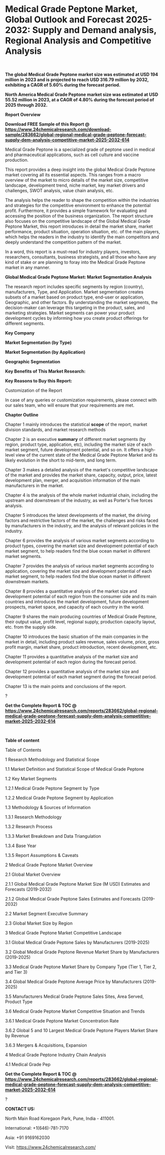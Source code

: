 <h1>Medical Grade Peptone Market, Global Outlook and Forecast 2025-2032: Supply and Demand analysis, Regional Analysis and Competitive Analysis</h1><br/><p><strong>The global Medical Grade Peptone market size was estimated at USD 194 million in 2023 and is projected to reach USD 316.79 million by 2032, exhibiting a <strong>CAGR</strong> of 5.60% during the forecast period.</strong></p>
 
 
 
 <p><strong>North America Medical Grade Peptone market size was estimated at USD 55.52 million in 2023, at a <strong>CAGR</strong> of 4.80% during the forecast period of 2025 through 2032.</strong></p>
 
 
 
 <p><strong>Report Overview</strong></p>
 
 
 
 <div><b>Download FREE Sample of this Report @ <a href="https://www.24chemicalresearch.com/download-sample/283662/global-regional-medical-grade-peptone-forecast-supply-dem-analysis-competitive-market-2025-2032-614">https://www.24chemicalresearch.com/download-sample/283662/global-regional-medical-grade-peptone-forecast-supply-dem-analysis-competitive-market-2025-2032-614</a></b></div>
 
 
 
 <p>Medical Grade Peptone is a specialized grade of peptone used in medical and pharmaceutical applications, such as cell culture and vaccine production.</p>
 
 
 
 <p>This report provides a deep insight into the global Medical Grade Peptone market covering all its essential aspects. This ranges from a macro overview of the market to micro details of the market size, competitive landscape, development trend, niche market, key market drivers and challenges, SWOT analysis, value chain analysis, etc.</p>
 
 
 
 <p>The analysis helps the reader to shape the competition within the industries and strategies for the competitive environment to enhance the potential profit. Furthermore, it provides a simple framework for evaluating and accessing the position of the business organization. The report structure also focuses on the competitive landscape of the Global Medical Grade Peptone Market, this report introduces in detail the market share, market performance, product situation, operation situation, etc. of the main players, which helps the readers in the industry to identify the main competitors and deeply understand the competition pattern of the market.</p>
 
 
 
 <p>In a word, this report is a must-read for industry players, investors, researchers, consultants, business strategists, and all those who have any kind of stake or are planning to foray into the Medical Grade Peptone market in any manner.</p>
 
 
 
 <p><strong>Global Medical Grade Peptone Market: Market Segmentation Analysis</strong></p>
 
 
 
 <p>The research report includes specific segments by region (country), manufacturers, Type, and Application. Market segmentation creates subsets of a market based on product type, end-user or application, Geographic, and other factors. By understanding the market segments, the decision-maker can leverage this targeting in the product, sales, and marketing strategies. Market segments can power your product development cycles by informing how you create product offerings for different segments.</p>
 
 
 
 <p><strong>Key Company</strong></p>
 
 
 
 <p><strong>Market Segmentation (by Type)</strong></p>
 
 
 
 <p><strong>Market Segmentation (<strong>by Application</strong>)</strong></p>
 
 
 
 <p><strong>Geographic Segmentation</strong></p>
 
 
 
 <p><strong>Key Benefits of This Market Research:</strong></p>
 
 
 
 <p><strong>Key <strong>Reasons to Buy</strong> this Report:</strong></p>
 
 
 
 <p>Customization of the Report</p>
 
 
 
 <p>In case of any queries or customization requirements, please connect with our sales team, who will ensure that your requirements are met.</p>
 
 
 
 <p><strong>Chapter Outline</strong></p>
 
 
 
 <p>Chapter 1 mainly introduces the statistical <strong>scope</strong> of the report, market division standards, and market research methods</p>
 
 
 
 <p>Chapter 2 is an executive <strong>summary</strong> of different market segments (by region, product type, application, etc), including the market size of each market segment, future development potential, and so on. It offers a high-level view of the current state of the Medical Grade Peptone Market and its likely evolution in the short to mid-term, and long term.</p>
 
 
 
 <p>Chapter 3 makes a detailed analysis of the market&#39;s competitive landscape of the market and provides the market share, capacity, output, price, latest development plan, merger, and acquisition information of the main manufacturers in the market.</p>
 
 
 
 <p>Chapter 4 is the analysis of the whole market industrial chain, including the upstream and downstream of the industry, as well as Porter&#39;s five forces analysis.</p>
 
 
 
 <p>Chapter 5 introduces the latest developments of the market, the driving factors and restrictive factors of the market, the challenges and risks faced by manufacturers in the industry, and the analysis of relevant policies in the industry.</p>
 
 
 
 <p>Chapter 6 provides the analysis of various market segments according to product types, covering the market size and development potential of each market segment, to help readers find the blue ocean market in different market segments.</p>
 
 
 
 <p>Chapter 7 provides the analysis of various market segments according to application, covering the market size and development potential of each market segment, to help readers find the blue ocean market in different downstream markets.</p>
 
 
 
 <p>Chapter 8 provides a quantitative analysis of the market size and development potential of each region from the consumer side and its main countries and introduces the market development, future development prospects, market space, and capacity of each country in the world.</p>
 
 
 
 <p>Chapter 9 shares the main producing countries of Medical Grade Peptone, their output value, profit level, regional supply, production capacity layout, etc. from the supply side.</p>
 
 
 
 <p>Chapter 10 introduces the basic situation of the main companies in the market in detail, including product sales revenue, sales volume, price, gross profit margin, market share, product introduction, recent development, etc.</p>
 
 
 
 <p>Chapter 11 provides a quantitative analysis of the market size and development potential of each region during the forecast period.</p>
 
 
 
 <p>Chapter 12 provides a quantitative analysis of the market size and development potential of each market segment during the forecast period.</p>
 
 
 
 <p>Chapter 13 is the main points and conclusions of the report.</p>
 
 
 
 <p>? </p>
 
 
 
 <div><b>Get the Complete Report & TOC @ <a href="https://www.24chemicalresearch.com/reports/283662/global-regional-medical-grade-peptone-forecast-supply-dem-analysis-competitive-market-2025-2032-614">https://www.24chemicalresearch.com/reports/283662/global-regional-medical-grade-peptone-forecast-supply-dem-analysis-competitive-market-2025-2032-614</a></b></div>
 
 
 
 <p><br />
 
 <b>Table of content</b></p>
 
 
 
 <p>Table of Contents<br />
 
 1 Research Methodology and Statistical Scope<br />
 
 1.1 Market Definition and Statistical Scope of Medical Grade Peptone<br />
 
 1.2 Key Market Segments<br />
 
 1.2.1 Medical Grade Peptone Segment by Type<br />
 
 1.2.2 Medical Grade Peptone Segment by Application<br />
 
 1.3 Methodology & Sources of Information<br />
 
 1.3.1 Research Methodology<br />
 
 1.3.2 Research Process<br />
 
 1.3.3 Market Breakdown and Data Triangulation<br />
 
 1.3.4 Base Year<br />
 
 1.3.5 Report Assumptions & Caveats<br />
 
 2 Medical Grade Peptone Market Overview<br />
 
 2.1 Global Market Overview<br />
 
 2.1.1 Global Medical Grade Peptone Market Size (M USD) Estimates and Forecasts (2019-2032)<br />
 
 2.1.2 Global Medical Grade Peptone Sales Estimates and Forecasts (2019-2032)<br />
 
 2.2 Market Segment Executive Summary<br />
 
 2.3 Global Market Size by Region<br />
 
 3 Medical Grade Peptone Market Competitive Landscape<br />
 
 3.1 Global Medical Grade Peptone Sales by Manufacturers (2019-2025)<br />
 
 3.2 Global Medical Grade Peptone Revenue Market Share by Manufacturers (2019-2025)<br />
 
 3.3 Medical Grade Peptone Market Share by Company Type (Tier 1, Tier 2, and Tier 3)<br />
 
 3.4 Global Medical Grade Peptone Average Price by Manufacturers (2019-2025)<br />
 
 3.5 Manufacturers Medical Grade Peptone Sales Sites, Area Served, Product Type<br />
 
 3.6 Medical Grade Peptone Market Competitive Situation and Trends<br />
 
 3.6.1 Medical Grade Peptone Market Concentration Rate<br />
 
 3.6.2 Global 5 and 10 Largest Medical Grade Peptone Players Market Share by Revenue<br />
 
 3.6.3 Mergers & Acquisitions, Expansion<br />
 
 4 Medical Grade Peptone Industry Chain Analysis<br />
 
 4.1 Medical Grade Pep</p>
 
 
 
 <div><b>Get the Complete Report & TOC @ <a href="https://www.24chemicalresearch.com/reports/283662/global-regional-medical-grade-peptone-forecast-supply-dem-analysis-competitive-market-2025-2032-614">https://www.24chemicalresearch.com/reports/283662/global-regional-medical-grade-peptone-forecast-supply-dem-analysis-competitive-market-2025-2032-614</a></b></div>
 
 
 
 <p>? </p>
 
 
 
 <p><b>CONTACT US:</b><br />
 
 North Main Road Koregaon Park, Pune, India - 411001.<br />
 
 International: +1(646)-781-7170<br />
 
 Asia: +91 9169162030<br />
 
 Visit: <a href="https://www.24chemicalresearch.com/">https://www.24chemicalresearch.com/</a></p>
